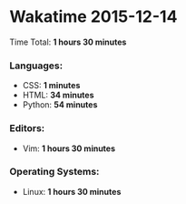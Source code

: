 # Wakatime 2015-12-14

Time Total: **1 hours 30 minutes**

### Languages:
- CSS: **1 minutes** 
- HTML: **34 minutes** 
- Python: **54 minutes** 

### Editors:
- Vim: **1 hours 30 minutes** 

### Operating Systems:
- Linux: **1 hours 30 minutes** 


